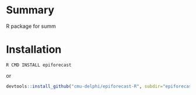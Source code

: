# Summary
R package for summ

# Installation
```
R CMD INSTALL epiforecast
```

or

```R
devtools::install_github("cmu-delphi/epiforecast-R", subdir="epiforecast")
```